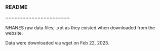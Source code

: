 ### README

======================

NHANES raw data files; .xpt as they existed when downloaded from the website.

Data were downloaded via wget on Feb 22, 2023.

